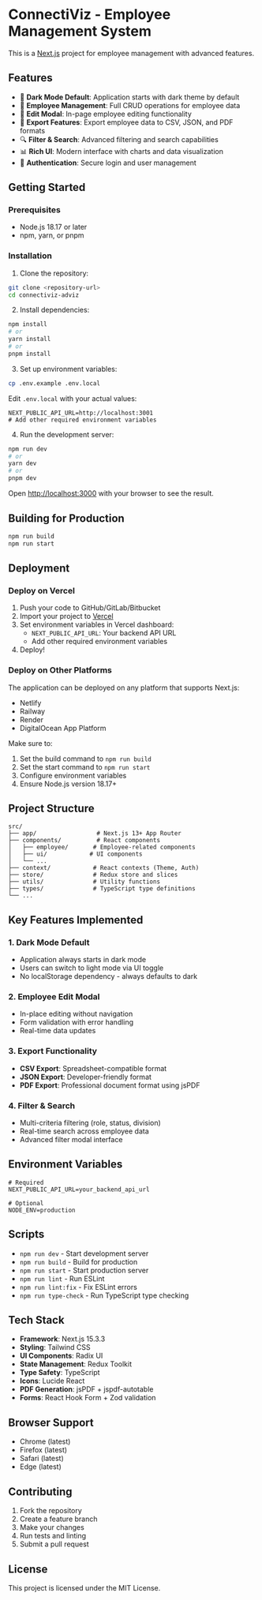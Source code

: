 # ConnectiViz - Employee Management System

This is a [Next.js](https://nextjs.org/) project for employee management with advanced features.

## Features

- 🌙 **Dark Mode Default**: Application starts with dark theme by default
- 📝 **Employee Management**: Full CRUD operations for employee data
- 🔄 **Edit Modal**: In-page employee editing functionality
- 📄 **Export Features**: Export employee data to CSV, JSON, and PDF formats
- 🔍 **Filter & Search**: Advanced filtering and search capabilities
- 📊 **Rich UI**: Modern interface with charts and data visualization
- 🔐 **Authentication**: Secure login and user management

## Getting Started

### Prerequisites

- Node.js 18.17 or later
- npm, yarn, or pnpm

### Installation

1. Clone the repository:
```bash
git clone <repository-url>
cd connectiviz-adviz
```

2. Install dependencies:
```bash
npm install
# or
yarn install
# or
pnpm install
```

3. Set up environment variables:
```bash
cp .env.example .env.local
```

Edit `.env.local` with your actual values:
```env
NEXT_PUBLIC_API_URL=http://localhost:3001
# Add other required environment variables
```

4. Run the development server:
```bash
npm run dev
# or
yarn dev
# or
pnpm dev
```

Open [http://localhost:3000](http://localhost:3000) with your browser to see the result.

## Building for Production

```bash
npm run build
npm run start
```

## Deployment

### Deploy on Vercel

1. Push your code to GitHub/GitLab/Bitbucket
2. Import your project to [Vercel](https://vercel.com/new)
3. Set environment variables in Vercel dashboard:
   - `NEXT_PUBLIC_API_URL`: Your backend API URL
   - Add other required environment variables
4. Deploy!

### Deploy on Other Platforms

The application can be deployed on any platform that supports Next.js:
- Netlify
- Railway
- Render
- DigitalOcean App Platform

Make sure to:
1. Set the build command to `npm run build`
2. Set the start command to `npm run start`
3. Configure environment variables
4. Ensure Node.js version 18.17+

## Project Structure

```
src/
├── app/                 # Next.js 13+ App Router
├── components/          # React components
│   ├── employee/       # Employee-related components
│   ├── ui/            # UI components
│   └── ...
├── context/            # React contexts (Theme, Auth)
├── store/              # Redux store and slices
├── utils/              # Utility functions
├── types/              # TypeScript type definitions
└── ...
```

## Key Features Implemented

### 1. Dark Mode Default
- Application always starts in dark mode
- Users can switch to light mode via UI toggle
- No localStorage dependency - always defaults to dark

### 2. Employee Edit Modal
- In-place editing without navigation
- Form validation with error handling
- Real-time data updates

### 3. Export Functionality
- **CSV Export**: Spreadsheet-compatible format
- **JSON Export**: Developer-friendly format  
- **PDF Export**: Professional document format using jsPDF

### 4. Filter & Search
- Multi-criteria filtering (role, status, division)
- Real-time search across employee data
- Advanced filter modal interface

## Environment Variables

```env
# Required
NEXT_PUBLIC_API_URL=your_backend_api_url

# Optional
NODE_ENV=production
```

## Scripts

- `npm run dev` - Start development server
- `npm run build` - Build for production
- `npm run start` - Start production server
- `npm run lint` - Run ESLint
- `npm run lint:fix` - Fix ESLint errors
- `npm run type-check` - Run TypeScript type checking

## Tech Stack

- **Framework**: Next.js 15.3.3
- **Styling**: Tailwind CSS
- **UI Components**: Radix UI
- **State Management**: Redux Toolkit
- **Type Safety**: TypeScript
- **Icons**: Lucide React
- **PDF Generation**: jsPDF + jspdf-autotable
- **Forms**: React Hook Form + Zod validation

## Browser Support

- Chrome (latest)
- Firefox (latest)
- Safari (latest)
- Edge (latest)

## Contributing

1. Fork the repository
2. Create a feature branch
3. Make your changes
4. Run tests and linting
5. Submit a pull request

## License

This project is licensed under the MIT License.
